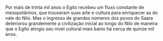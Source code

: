 ﻿Por mais de trinta mil anos o Egito recebeu um fluxo constante de mesopotâmios, que trouxeram suas arte e cultura para enriquecer as do vale do Nilo. Mas o ingresso de grandes números dos povos do Saara deteriorou grandemente a civilização inicial ao longo do Nilo de maneira que o Egito atingiu seu nível cultural mais baixo há cerca de quinze mil anos.